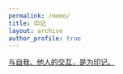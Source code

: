 ```yaml
---
permalink: /memo/
title: 印记
layout: archive
author_profile: true
---
```


[与自我、他人的交互，是为印记。](https://huangyanlin.com/memo/literature)

